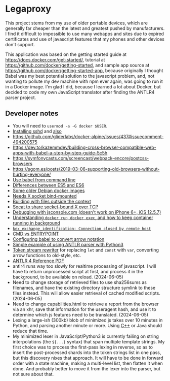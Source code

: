 # Legaproxy

This project stems from my use of older portable devices, which are generally
far cheaper than the latest and greatest pushed by manufacturers. I find it
difficult to impossible to use many webapps and sites due to expired
certificates and use of javascript features that my phones and other devices
don't support.

This application was based on the getting started guide at
<https://docs.docker.com/get-started/>, tutorial at
<https://github.com/docker/getting-started>, and sample app source at
<https://github.com/docker/getting-started-app>, because originally I
thought Babel was my best potential solution to the javascript problem,
and, not wanting to pollute my dev machine with npm ever again, was going
to run it in a Docker image. I'm glad I did, because I learned a lot about
Docker, but decided to code my own JavaScript translator after finding the
ANTLR4 parser project.

## Developer notes

* You will need to `usermod -a -G docker $USER`.
* [Installing sshd](https://www.cyberciti.biz/faq/how-to-install-openssh-server-on-alpine-linux-including-docker/) and [also](https://wiki.alpinelinux.org/wiki/Setting_up_a_SSH_server)
* <https://github.com/gliderlabs/docker-alpine/issues/437#issuecomment-494200575>
* <https://dev.to/kazemmdev/building-cross-browser-compatible-web-apps-with-babel-a-step-by-step-guide-5c5h>
* <https://symfonycasts.com/screencast/webpack-encore/postcss-browsers>
* <https://sgom.es/posts/2019-03-06-supporting-old-browsers-without-hurting-everyone/>
* [Use babel from command line](https://babeljs.io/docs/babel-cli)
* [Differences between ES5 and ES6](https://medium.com/sliit-foss/es5-vs-es6-in-javascript-cb10f5fd600c)
* [Some older Debian docker images](https://github.com/madworx/docker-debian-archive)
* [Needs X socket bind-mounted](https://unix.stackexchange.com/a/317533/2769)
* [Building with files outside the context](https://www.baeldung.com/ops/docker-include-files-outside-build-context)
* [Socat to share socket-bound X over TCP](https://askubuntu.com/a/41788/135108)
* [Debugging with jsconsole.com (doesn't work on iPhone 6+, iOS 12.5.7)](https://www.codeblocq.com/2016/03/Remote-JavaScript-debugging-with-jsconsole/)
* [Understanding `docker run`, `docker exec`, and how to keep container running in background](https://linuxhandbook.com/run-docker-container/)
* [`kex_exchange_identification: Connection closed by remote host`](https://github.com/gliderlabs/docker-alpine/issues/437)
* [CMD vs ENTRYPOINT](https://www.cloudbees.com/blog/understanding-dockers-cmd-and-entrypoint-instructions)
* [Configuring babel to convert arrow notation](https://stackoverflow.com/questions/52821427/javascript-babel-preset-env-not-transpiling-arrow-functions-for-ie11)
* [Simple example of using ANTLR parser with Python3](https://github.com/bentrevett/python-antlr-example)
* [Token stream rewriter](https://www.antlr.org/api/Java/org/antlr/v4/runtime/TokenStreamRewriter.html) for replacing `let` and `const` with `var`, converting arrow functions to old-style, etc.
* [ANTLR 4 Reference PDF](https://dl.icdst.org/pdfs/files3/a91ace57a8c4c8cdd9f1663e1051bf93.pdf)
* antlr4 runs way too slowly for realtime processing of javascript. I will
  have to return unprocessed script at first, and process it in the background,
  to be available on reload. (2024-06-05)
* Need to change storage of retrieved files to use sha256sums as filenames,
  and have the existing directory structure symlink to these files instead.
  This will allow easier retrieval of cached modified scripts. (2024-06-05)
* Need to change capabilities.html to retrieve a report from the browser via
  an xhr, save that information for the useragent hash, and use it to determine
  which js features need to be translated. (2024-06-05)
* Lexing a large-ish (300kb) blob of minimized js takes over 10 minutes in
  Python, and parsing another minute or more. Using
  [C++](https://www.codeproject.com/Articles/5308882/ANTLR-Parsing-and-Cplusplus-Part-1-Introduction)
  or Java should reduce that time.
* My minimized lexer in JavaScript/Python3 is currently failing on string
  interpolations (the `${...}` syntax) that span multiple template strings.
  My first choice was to process the first-pass lexing in reverse, so as to
  insert the post-processed shards into the token strings list in one pass,
  but this discovery nixes that approach. It will have to be done in forward
  order with a state machine, making a multi-level list, then flatten it when
  done. And probably better to move it from the lexer into the parser, but
  not sure about that.
